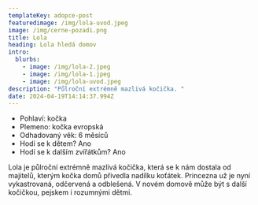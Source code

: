 ```yaml
---
templateKey: adopce-post
featuredimage: /img/lola-uvod.jpeg
image: /img/cerne-pozadi.png
title: Lola
heading: Lola hledá domov
intro:
  blurbs:
    - image: /img/lola-2.jpeg
    - image: /img/lola-1.jpeg
    - image: /img/lola-uvod.jpeg
description: "Půlroční extrémně mazlivá kočička. "
date: 2024-04-19T14:14:37.994Z
---
```

* Pohlaví: kočka
* Plemeno: kočka evropská
* Odhadovaný věk: 6 měsíců
* Hodí se k dětem? Ano
* Hodí se k dalším zvířátkům? Ano

Lola je půlroční extrémně mazlivá kočička, která se k nám dostala od majitelů, kterým kočka domů přivedla nadílku koťátek. Princezna už je nyní vykastrovaná, odčervená a odblešená. V novém domově může být s další kočičkou, pejskem i rozumnými dětmi.